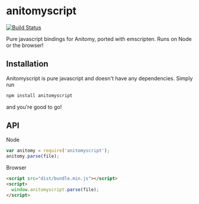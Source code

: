 # anitomyscript
[![Build Status](https://travis-ci.org/skiptirengu/anitomyscript.svg?branch=master)](https://travis-ci.org/skiptirengu/anitomyscript)

Pure javascript bindings for Anitomy, ported with emscripten. Runs on Node or the browser!

## Installation
Anitomyscript is pure javascript and doesn't have any dependencies. Simply run
```bash
npm install anitomyscript
```
and you're good to go!

## API
Node
```js
var anitomy = require('anitomyscript');
anitomy.parse(file);
```

Browser
```html
<script src="dist/bundle.min.js"></script>
<script>
  window.anitomyscript.parse(file);
</script>
```
